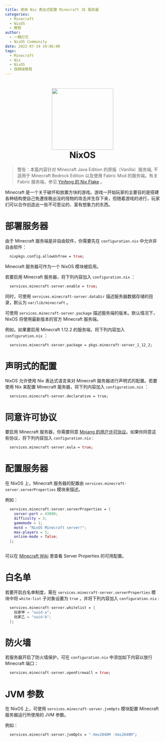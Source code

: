 ```yaml
---
title: 使用 Nix 表达式配置 Minecraft JE 服务器
categories: 
  - Minecraft
  - NixOS
  - 教程
author:
  - 一穗灯花
  - NixOS Community
date: 2022-07-19 19:06:00
tags:
  - Minecraft
  - Nix
  - NixOS
  - 保姆级教程
---
```

<h1 align="center">
  <img src="https://pic.lanta.cyou/img/nix-snowflake.svg" width="200">
  <br>NixOS<br>
</h1>


> 警告：本篇内容针对 Minecraft Java Edition 的原版（Vanilla）服务端, 不适用于 Minecraft Bedrock Edition 以及使用 Fabric Mod 的服务端。有关 Fabric 服务端，参见 [Yinfeng 的 Nix Flake](https://github.com/linyinfeng/mc-config) 。

Minecraft 是一个关于破坏和放置方块的游戏。游戏一开始玩家的主要目的是搭建各种结构使自己免遭夜晚出没的怪物的攻击并生存下来，但随着游戏的进行，玩家们可以合作创造出一些不可思议的、富有想象力的东西。 


# 部署服务器

由于 Minecraft 服务端是非自由软件，你需要先在 `configuration.nix` 中允许非自由软件：

```nix
  nixpkgs.config.allowUnfree = true;
```

Minecraft 服务器可作为一个 NixOS 模块被启用。

若要启用 Minecraft 服务器，将下列内容加入 `configuration.nix` ：

```nix
  services.minecraft-server.enable = true;
```

同时，可使用 `services.minecraft-server.dataDir` 描述服务器数据存储的目录，默认为 `var/lib/minecraft` 。

可使用 `services.minecraft-server.package` 描述服务端的版本。默认情况下，NixOS 将使用最新版本的官方 Minecraft 服务端。

例如，如果要启用 Minecraft 1.12.2 的服务端，将下列内容加入 `configuration.nix` ：
 
```nix
  services.minecraft-server.package = pkgs.minecraft-server_1_12_2;
```

# 声明式的配置

NixOS 允许使用 Nix 表达式语言来对 Minecraft 服务器进行声明式的配置。若要使用 Nix 来配置 Minecraft 服务器，将下列内容加入  `configuration.nix` ：

```
  services.minecraft-server.declarative = true;
```

# 同意许可协议

要启用 Minecraft 服务器，你需要同意 [Mojang 的用户许可协议](https://account.mojang.com/documents/minecraft_eula)。如果你同意这些协议，将下列内容加入 `configuration.nix` :

```nix
  services.minecraft-server.eula = true;
```

# 配置服务器

在 NixOS 上，Minecraft 服务器的配置由 `services.minecraft-server.serverProperties` 模块来描述。

例如：

```nix
  services.minecraft-server.serverProperties = {
    server-port = 43000;
    difficulty = 3;
    gamemode = 1;
    motd = "NixOS Minecraft server!";
    max-players = 5;
    online-mode = false;
  };
  
```

可以在 [Minecraft Wiki](https://minecraft.fandom.com/wiki/Server.properties#Java_Edition_3) 里查看 Server Properties 的可用配置。


# 白名单

若要开启白名单制度，需在 `services.minecraft-server.serverProperties` 模块中将 `white-list` 子对象设置为 `true` ，并将下列内容加入 `configuration.nix` :

```nix
  services.minecraft-server.whitelist = {
    玩家甲 = "uuid-a";
    玩家乙 = "uuid-b";
  };
```

# 防火墙

若服务器开启了防火墙保护，可在 `configuration.nix` 中添加如下内容以放行 Minecraft 端口：

```nix
  services.minecraft-server.openFirewall = true;
```

# JVM 参数
在 NixOS 上，可使用 `services.minecraft-server.jvmOpts` 模块配置 Minecraft 服务器运行所使用的 JVM 参数。

例如：

```nix
  services.minecraft-server.jvmOpts = "-Xmx2048M -Xms2048M";
```
